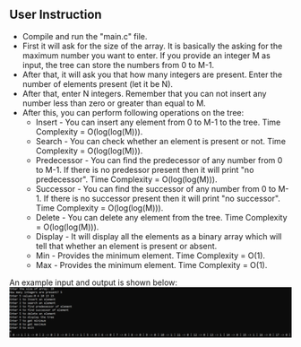 ## User Instruction
- Compile and run the "main.c" file.
- First it will ask for the size of the array. It is basically the asking for the maximum number you want to enter. If you provide an integer M as input, the tree can store the numbers from 0 to M-1.
- After that, it will ask you that how many integers are present. Enter the number of elements present (let it be N).
- After that, enter N integers. Remember that you can not insert any number less than zero or greater than equal to M.
- After this, you can perform following operations on the tree:
    - Insert - You can insert any element from 0 to M-1 to the tree. Time Complexity = O(log(log(M))).
    - Search - You can check whether an element is present or not. Time Complexity = O(log(log(M))).
    - Predecessor - You can find the predecessor of any number from 0 to M-1. If there is no predessor present then it will print "no predecessor". Time Complexity = O(log(log(M))).
    - Successor - You can find the successor of any number from 0 to M-1. If there is no successor present then it will print "no successor". Time Complexity = O(log(log(M))).
    - Delete - You can delete any element from the tree. Time Complexity = O(log(log(M))).
    - Display - It will display all the elements as a binary array which will tell that whether an element is present or absent.
    - Min - Provides the minimum element. Time Complexity = O(1).
    - Max - Provides the minimum element. Time Complexity = O(1).

An example input and output is shown below:
![input_example](input_example.PNG)
